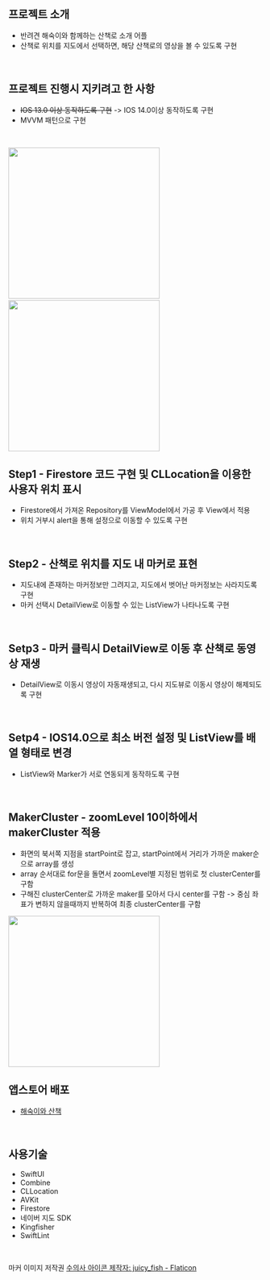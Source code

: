 ## 프로젝트 소개
* 반려견 해숙이와 함께하는 산책로 소개 어플
* 산책로 위치를 지도에서 선택하면, 해당 산책로의 영상을 볼 수 있도록 구현
<br/>

## 프로젝트 진행시 지키려고 한 사항
* ~~IOS 13.0 이상 동작하도록 구현~~ -> IOS 14.0이상 동작하도록 구현   
* MVVM 패턴으로 구현
<br/>

<img src = "https://user-images.githubusercontent.com/84059338/160789687-deae81b5-2c94-4577-9cd1-6c2a0092ac1e.gif" width="300"> &nbsp;&nbsp;&nbsp;&nbsp; <img src = "https://user-images.githubusercontent.com/84059338/162907197-ed33d5f7-a200-464d-9ece-ef283394efc5.gif" width="300">
<br/>

## Step1 - Firestore 코드 구현 및 CLLocation을 이용한 사용자 위치 표시
* Firestore에서 가져온 Repository를 ViewModel에서 가공 후 View에서 적용
* 위치 거부시 alert을 통해 설정으로 이동할 수 있도록 구현
<br/>

## Step2 - 산책로 위치를 지도 내 마커로 표현
* 지도내에 존재하는 마커정보만 그려지고, 지도에서 벗어난 마커정보는 사라지도록 구현
* 마커 선택시 DetailView로 이동할 수 있는 ListView가 나타나도록 구현
<br/>

## Setp3 - 마커 클릭시 DetailView로 이동 후 산책로 동영상 재생
* DetailView로 이동시 영상이 자동재생되고, 다시 지도뷰로 이동시 영상이 해제되도록 구현
<br/>

## Setp4 - IOS14.0으로 최소 버전 설정 및 ListView를 배열 형태로 변경
* ListView와 Marker가 서로 연동되게 동작하도록 구현
<br/>

## MakerCluster - zoomLevel 10이하에서 makerCluster 적용
* 화면의 북서쪽 지점을 startPoint로 잡고, startPoint에서 거리가 가까운 maker순으로 array를 생성
* array 순서대로 for문을 돌면서 zoomLevel별 지정된 범위로 첫 clusterCenter를 구함
* 구해진 clusterCenter로 가까운 maker를 모아서 다시 center를 구함 -> 중심 좌표가 변하지 않을때까지 반복하여 최종 clusterCenter를 구함
<img src = "https://user-images.githubusercontent.com/84059338/200486782-4329b04d-4e5b-426f-bc49-81e6a2b4471b.gif" width="300">

## 앱스토어 배포
* [해숙이와 산책](https://apps.apple.com/kr/app/%ED%95%B4%EC%88%99%EC%9D%B4%EC%99%80-%EC%82%B0%EC%B1%85/id1621105018)
<br/>


## 사용기술
* SwiftUI
* Combine
* CLLocation
* AVKit
* Firestore
* 네이버 지도 SDK
* Kingfisher
* SwiftLint
<br/>

마커 이미지 저작권
<a href="https://www.flaticon.com/kr/premium-icon/veterinarian_5695709?term=%EB%A7%88%EC%BB%A4&related_id=5695709">수의사 아이콘  제작자: juicy_fish - Flaticon</a>
